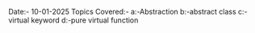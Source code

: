 Date:- 10-01-2025
Topics Covered:-
a:-Abstraction 
b:-abstract class 
c:-virtual keyword 
d:-pure virtual function

